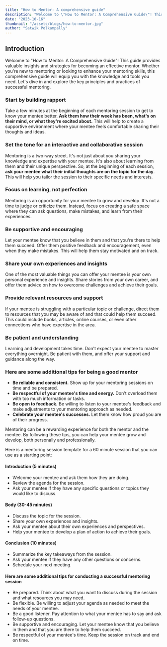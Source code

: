 ```yaml
---
title: "How to Mentor: A comprehensive guide"
description: "Welcome to \"How to Mentor: A Comprehensive Guide\"! This guide provides valuable insights and strategies for becoming an effective mentor. Whether you're new to mentoring or looking to enhance your mentoring skills, this comprehensive guide will equip you with the knowledge and tools you need. Let's dive in and explore the key principles and practices of successful mentoring."
date: "2023-10-16"
thumbnail: "/assets/blogs/how-to-mentor.jpg"
author: "Satwik Polkampally"
---
```


## Introduction

Welcome to "How to Mentor: A Comprehensive Guide"! This guide provides valuable insights and strategies for becoming an effective mentor. Whether you're new to mentoring or looking to enhance your mentoring skills, this comprehensive guide will equip you with the knowledge and tools you need. Let's dive in and explore the key principles and practices of successful mentoring.

### Start by building rapport

Take a few minutes at the beginning of each mentoring session to get to know your mentee better. **Ask them how their week has been, what's on their mind, or what they're excited about.** This will help to create a supportive environment where your mentee feels comfortable sharing their thoughts and ideas.

### Set the tone for an interactive and collaborative session

Mentoring is a two-way street. It's not just about you sharing your knowledge and expertise with your mentee. It's also about learning from them and their unique perspective. So, at the beginning of each session, **ask your mentee what their initial thoughts are on the topic for the day**. This will help you tailor the session to their specific needs and interests.

### Focus on learning, not perfection

Mentoring is an opportunity for your mentee to grow and develop. It's not a time to judge or criticize them. Instead, focus on creating a safe space where they can ask questions, make mistakes, and learn from their experiences.

### Be supportive and encouraging

Let your mentee know that you believe in them and that you're there to help them succeed. Offer them positive feedback and encouragement, even when they make mistakes. This will help them stay motivated and on track.

### Share your own experiences and insights

One of the most valuable things you can offer your mentee is your own personal experience and insights. Share stories from your own career, and offer them advice on how to overcome challenges and achieve their goals.

### Provide relevant resources and support

If your mentee is struggling with a particular topic or challenge, direct them to resources that you may be aware of and that could help them succeed. This could include books, articles, online courses, or even other connections who have expertise in the area.

### Be patient and understanding

Learning and development takes time. Don't expect your mentee to master everything overnight. Be patient with them, and offer your support and guidance along the way.

### Here are some additional tips for being a good mentor

- **Be reliable and consistent.** Show up for your mentoring sessions on time and be prepared.
- **Be respectful of your mentee's time and energy.** Don't overload them with too much information or tasks.
- **Be open to feedback.** Be willing to listen to your mentee's feedback and make adjustments to your mentoring approach as needed.
- **Celebrate your mentee's successes.** Let them know how proud you are of their progress.

Mentoring can be a rewarding experience for both the mentor and the mentee. By following these tips, you can help your mentee grow and develop, both personally and professionally.

Here is a mentoring session template for a 60 minute session that you can use as a starting point:

#### Introduction (5 minutes)

- Welcome your mentee and ask them how they are doing.
- Review the agenda for the session.
- Ask your mentee if they have any specific questions or topics they would like to discuss.

#### Body (30-45 minutes)

- Discuss the topic for the session.
- Share your own experiences and insights.
- Ask your mentee about their own experiences and perspectives.
- Help your mentee to develop a plan of action to achieve their goals.

#### Conclusion (10 minutes)

- Summarize the key takeaways from the session.
- Ask your mentee if they have any other questions or concerns.
- Schedule your next meeting.

#### Here are some additional tips for conducting a successful mentoring session

- Be prepared. Think about what you want to discuss during the session and what resources you may need.
- Be flexible. Be willing to adjust your agenda as needed to meet the needs of your mentee.
- Be a good listener. Pay attention to what your mentee has to say and ask follow-up questions.
- Be supportive and encouraging. Let your mentee know that you believe in them and that you are there to help them succeed.
- Be respectful of your mentee's time. Keep the session on track and end on time.
